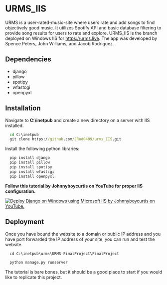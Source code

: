 # URMS_IIS
URMS is a user-rated-music-site where users rate and add songs to find objectively good music. It utilizes Spotify API and basic database filtering to provide song results for users to rate and explore. URMS_IIS is the branch deployed on Windows IIS for https://urms.live. The app was developed by Spence Peters, John Williams, and Jacob Rodriguez.

## Dependencies

- django
- pillow
- spotipy
- wfastcgi
- openpyxl
## Installation

Navigate to **C:\inetpub** and create a new directory on a server with IIS installed.

```cmd
  cd C:\inetpub
  git clone https://github.com/JRod0409/urms_IIS.git
```

Install the following python libraries:
```python
  pip install django
  pip install pillow
  pip install spotipy
  pip install wfastcgi
  pip install openpyxl
```

**Follow this tutorial by Johnnyboycurtis on YouTube for proper IIS configuration.**

[![Deploy Django on Windows using Microsoft IIS by Johnnyboycurtis on YouTube.](https://img.youtube.com/vi/APCQ15YqqQ0/0.jpg)](https://www.youtube.com/watch?v=YOUTUBE_VIDEO_ID_HERE)
## Deployment

Once you have bound the website to a domain or public IP address and you have port forwarded the IP address of your site, you can run and test the website.
```python
  cd C:\inetpub\urms\URMS-FinalProject\FinalProject

  python manage.py runserver
```
The tutorial is bare bones, but it should be a good place to start if you would like to replicate this project.
